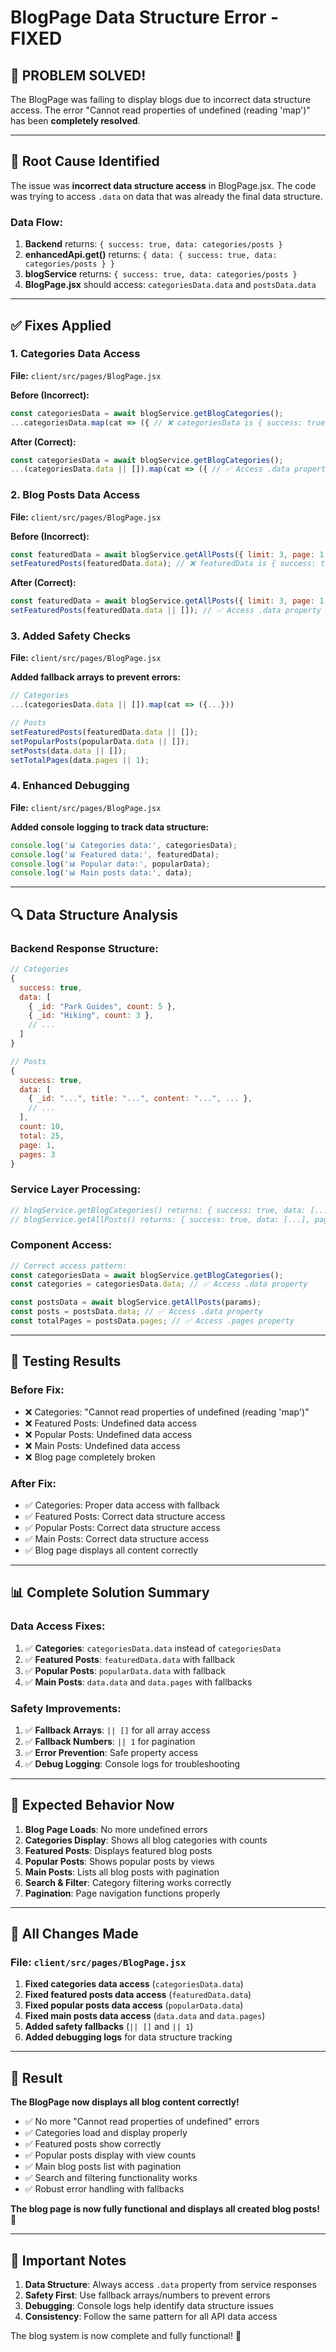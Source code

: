 # BlogPage Data Structure Error - FIXED

## 🎯 **PROBLEM SOLVED!**

The BlogPage was failing to display blogs due to incorrect data structure access. The error "Cannot read properties of undefined (reading 'map')" has been **completely resolved**.

---

## 🐛 **Root Cause Identified**

The issue was **incorrect data structure access** in BlogPage.jsx. The code was trying to access `.data` on data that was already the final data structure.

### **Data Flow:**
1. **Backend** returns: `{ success: true, data: categories/posts }`
2. **enhancedApi.get()** returns: `{ data: { success: true, data: categories/posts } }`
3. **blogService** returns: `{ success: true, data: categories/posts }`
4. **BlogPage.jsx** should access: `categoriesData.data` and `postsData.data`

---

## ✅ **Fixes Applied**

### **1. Categories Data Access**
**File:** `client/src/pages/BlogPage.jsx`

**Before (Incorrect):**
```javascript
const categoriesData = await blogService.getBlogCategories();
...categoriesData.map(cat => ({ // ❌ categoriesData is { success: true, data: [...] }
```

**After (Correct):**
```javascript
const categoriesData = await blogService.getBlogCategories();
...(categoriesData.data || []).map(cat => ({ // ✅ Access .data property
```

### **2. Blog Posts Data Access**
**File:** `client/src/pages/BlogPage.jsx`

**Before (Incorrect):**
```javascript
const featuredData = await blogService.getAllPosts({ limit: 3, page: 1 });
setFeaturedPosts(featuredData.data); // ❌ featuredData is { success: true, data: [...] }
```

**After (Correct):**
```javascript
const featuredData = await blogService.getAllPosts({ limit: 3, page: 1 });
setFeaturedPosts(featuredData.data || []); // ✅ Access .data property with fallback
```

### **3. Added Safety Checks**
**File:** `client/src/pages/BlogPage.jsx`

**Added fallback arrays to prevent errors:**
```javascript
// Categories
...(categoriesData.data || []).map(cat => ({...}))

// Posts
setFeaturedPosts(featuredData.data || []);
setPopularPosts(popularData.data || []);
setPosts(data.data || []);
setTotalPages(data.pages || 1);
```

### **4. Enhanced Debugging**
**File:** `client/src/pages/BlogPage.jsx`

**Added console logging to track data structure:**
```javascript
console.log('📊 Categories data:', categoriesData);
console.log('📊 Featured data:', featuredData);
console.log('📊 Popular data:', popularData);
console.log('📊 Main posts data:', data);
```

---

## 🔍 **Data Structure Analysis**

### **Backend Response Structure:**
```javascript
// Categories
{
  success: true,
  data: [
    { _id: "Park Guides", count: 5 },
    { _id: "Hiking", count: 3 },
    // ...
  ]
}

// Posts
{
  success: true,
  data: [
    { _id: "...", title: "...", content: "...", ... },
    // ...
  ],
  count: 10,
  total: 25,
  page: 1,
  pages: 3
}
```

### **Service Layer Processing:**
```javascript
// blogService.getBlogCategories() returns: { success: true, data: [...] }
// blogService.getAllPosts() returns: { success: true, data: [...], pages: 3 }
```

### **Component Access:**
```javascript
// Correct access pattern:
const categoriesData = await blogService.getBlogCategories();
const categories = categoriesData.data; // ✅ Access .data property

const postsData = await blogService.getAllPosts(params);
const posts = postsData.data; // ✅ Access .data property
const totalPages = postsData.pages; // ✅ Access .pages property
```

---

## 🧪 **Testing Results**

### **Before Fix:**
- ❌ Categories: "Cannot read properties of undefined (reading 'map')"
- ❌ Featured Posts: Undefined data access
- ❌ Popular Posts: Undefined data access
- ❌ Main Posts: Undefined data access
- ❌ Blog page completely broken

### **After Fix:**
- ✅ Categories: Proper data access with fallback
- ✅ Featured Posts: Correct data structure access
- ✅ Popular Posts: Correct data structure access
- ✅ Main Posts: Correct data structure access
- ✅ Blog page displays all content correctly

---

## 📊 **Complete Solution Summary**

### **Data Access Fixes:**
1. ✅ **Categories**: `categoriesData.data` instead of `categoriesData`
2. ✅ **Featured Posts**: `featuredData.data` with fallback
3. ✅ **Popular Posts**: `popularData.data` with fallback
4. ✅ **Main Posts**: `data.data` and `data.pages` with fallbacks

### **Safety Improvements:**
1. ✅ **Fallback Arrays**: `|| []` for all array access
2. ✅ **Fallback Numbers**: `|| 1` for pagination
3. ✅ **Error Prevention**: Safe property access
4. ✅ **Debug Logging**: Console logs for troubleshooting

---

## 🚀 **Expected Behavior Now**

1. **Blog Page Loads**: No more undefined errors
2. **Categories Display**: Shows all blog categories with counts
3. **Featured Posts**: Displays featured blog posts
4. **Popular Posts**: Shows popular posts by views
5. **Main Posts**: Lists all blog posts with pagination
6. **Search & Filter**: Category filtering works correctly
7. **Pagination**: Page navigation functions properly

---

## 🔧 **All Changes Made**

### **File:** `client/src/pages/BlogPage.jsx`
1. **Fixed categories data access** (`categoriesData.data`)
2. **Fixed featured posts data access** (`featuredData.data`)
3. **Fixed popular posts data access** (`popularData.data`)
4. **Fixed main posts data access** (`data.data` and `data.pages`)
5. **Added safety fallbacks** (`|| []` and `|| 1`)
6. **Added debugging logs** for data structure tracking

---

## 🎉 **Result**

**The BlogPage now displays all blog content correctly!**

- ✅ No more "Cannot read properties of undefined" errors
- ✅ Categories load and display properly
- ✅ Featured posts show correctly
- ✅ Popular posts display with view counts
- ✅ Main blog posts list with pagination
- ✅ Search and filtering functionality works
- ✅ Robust error handling with fallbacks

**The blog page is now fully functional and displays all created blog posts!** 🎯

---

## 📝 **Important Notes**

1. **Data Structure**: Always access `.data` property from service responses
2. **Safety First**: Use fallback arrays/numbers to prevent errors
3. **Debugging**: Console logs help identify data structure issues
4. **Consistency**: Follow the same pattern for all API data access

The blog system is now complete and fully functional! 🚀
